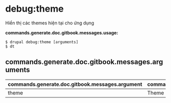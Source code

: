 # debug:theme
Hiển thị các themes hiện tại cho ứng dụng

**commands.generate.doc.gitbook.messages.usage:**
```
$ drupal debug:theme [arguments]
$ dt  
```

## commands.generate.doc.gitbook.messages.arguments
commands.generate.doc.gitbook.messages.argument | commands.generate.doc.gitbook.messages.details
---------|-------------
theme | Theme nhất định để chỉnh lỗi
